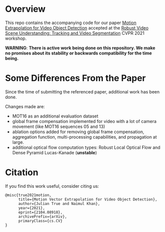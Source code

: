 # Overview
This repo contains the accompanying code for our paper [Motion Extrapolation for Video Object Detection](https://arxiv.org/pdf/2104.08918.pdf) 
accepted at the [Robust Video Scene Understanding: Tracking and Video Segmentation](https://eval.vision.rwth-aachen.de/rvsu-workshop21/) CVPR 2021 workshop.

**WARNING**: __There is active work being done on this repository. We make no promises about its stability or backwards compatibility for the time being.__

# Some Differences From the Paper
Since the time of submitting the referenced paper, additional work has been done.

Changes made are:
- MOT16 as an additional evaluation dataset
- global frame compensation implemented for video with a lot of camera movement (like MOT16 sequences 05 and 13)
- ablation options added for removing global frame compensation, aggregation function, multi-processing capabilities, and propagation at large.
- additional optical flow computation types: Robust Local Optical Flow and Dense Pyramid Lucas-Kanade (__unstable__)

# Citation
If you find this work useful, consider citing us:

```
@misc{true2021motion,
      title={Motion Vector Extrapolation for Video Object Detection}, 
      author={Julian True and Naimul Khan},
      year={2021},
      eprint={2104.08918},
      archivePrefix={arXiv},
      primaryClass={cs.CV}
}
```


